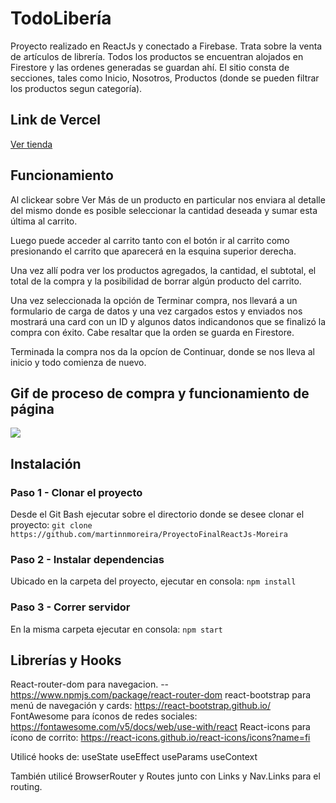 
# TodoLibería

Proyecto realizado en ReactJs y conectado a Firebase. 
Trata sobre la venta de artículos de librería.
Todos los productos se encuentran alojados en Firestore y las ordenes generadas se guardan ahí.
El sitio consta de secciones, tales como Inicio, Nosotros, Productos (donde se pueden filtrar los productos segun categoría).

## Link de Vercel

[Ver tienda](https://proyecto-final-react-js-moreira.vercel.app/)

## Funcionamiento

Al clickear sobre Ver Más de un producto en particular nos enviara al detalle del mismo donde es posible seleccionar la cantidad deseada y sumar esta última al carrito.

Luego puede acceder al carrito tanto con el botón ir al carrito como presionando el carrito que aparecerá en la esquina superior derecha.

Una vez allí podra ver los productos agregados, la cantidad, el subtotal, el total de la compra y la posibilidad de borrar algún producto del carrito.

Una vez seleccionada la opción de Terminar compra, nos llevará a un formulario de carga de datos y una vez cargados estos y enviados nos mostrará una card con un ID y algunos datos indicandonos que se finalizó la compra con éxito. Cabe resaltar que la orden se guarda en Firestore.

Terminada la compra nos da la opcíon de Continuar, donde se nos lleva al inicio y todo comienza de nuevo.

## Gif de proceso de compra y funcionamiento de página

![](todolibreria.gif)

## Instalación

### Paso 1 - Clonar el proyecto
Desde el Git Bash ejecutar sobre el directorio donde se desee clonar el proyecto: `git clone https://github.com/martinnmoreira/ProyectoFinalReactJs-Moreira`

### Paso 2 - Instalar dependencias
Ubicado en la carpeta del proyecto, ejecutar en consola: `npm install`

### Paso 3 - Correr servidor
En la misma carpeta ejecutar en consola: `npm start`

## Librerías y Hooks

React-router-dom para navegacion. -- https://www.npmjs.com/package/react-router-dom
react-bootstrap para menú de navegación y cards: https://react-bootstrap.github.io/
FontAwesome para íconos de redes sociales: https://fontawesome.com/v5/docs/web/use-with/react
React-icons para ícono de corrito: https://react-icons.github.io/react-icons/icons?name=fi


Utilicé hooks de:
useState
useEffect
useParams
useContext

También utilicé BrowserRouter y Routes junto con Links y Nav.Links para el routing.